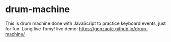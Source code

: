 # drum-machine
This is drum machine done with JavaScript to practice keyboard events, just for fun. Long live Tomy!
live demo: https://gonzaotc.github.io/drum-machine/
